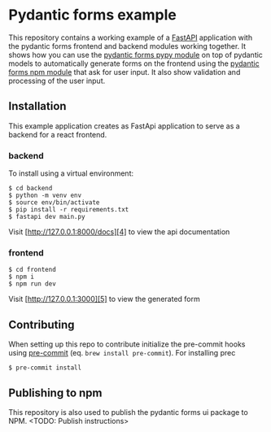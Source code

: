 # Pydantic forms example

This repository contains a working example of a [FastAPI][1] application with the pydantic forms frontend and backend modules working together.
It shows how you can use the [pydantic forms pypy module][2] on top of pydantic models to automatically generate forms on the frontend using the [pydantic forms npm module][3] that ask for user input. It also show validation and processing of the user input.

## Installation

This example application creates as FastApi application to serve as a backend for a react frontend.

### backend

To install using a virtual environment:

```
$ cd backend
$ python -m venv env
$ source env/bin/activate
$ pip install -r requirements.txt
$ fastapi dev main.py
```

Visit [http://127.0.0.1:8000/docs][4] to view the api documentation

### frontend

```
$ cd frontend
$ npm i
$ npm run dev
```

Visit [http://127.0.0.1:3000][5] to view the generated form

## Contributing

When setting up this repo to contribute initialize the pre-commit hooks using [pre-commit][6] (eq. `brew install pre-commit`).
For installing prec

```
$ pre-commit install
```

## Publishing to npm

This repository is also used to publish the pydantic forms ui package to NPM.
<TODO: Publish instructions>

[1]: https://fastapi.tiangolo.com/
[2]: https://pypi.org/project/pydantic-forms
[3]: https://www.npmjs.com/package/pydantic-forms
[4]: http://127.0.0.1:8000/docs
[5]: http://127.0.0.1:3000
[6]: https://pre-commit.com/#install
